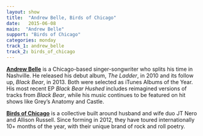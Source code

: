 ```yaml
---
layout: show
title:  "Andrew Belle, Birds of Chicago"
date:   2015-06-08
main:  "Andrew Belle"
support: "Birds of Chicago"
categories: monday
track_1: andrew_belle
track_2: birds_of_chicago
---
```


**[Andrew Belle](http://andrewbelle.com "Andrew Belle")** is a Chicago-based singer-songwriter who splits his time in Nashville. He released his debut album, *The Ladder*, in 2010 and its follow up, *Black Bear*, in 2013. Both were selected as iTunes Albums of the Year. His most recent EP *Black Bear Hushed* includes reimagined versions of tracks from *Black Bear*, while his music continues to be featured on hit shows like Grey’s Anatomy and Castle.

**[Birds of Chicago](http://birdsofchicago.com "Birds of Chicago")** is a collective built around husband and wife duo JT Nero and Allison Russell. Since forming in 2012, they have toured internationally 10+ months of the year, with their unique brand of rock and roll poetry.